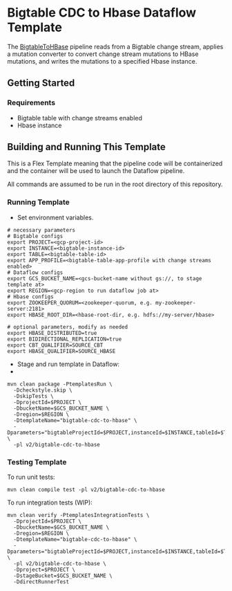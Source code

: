 # Bigtable CDC to Hbase Dataflow Template

The [BigtableToHBase](src/main/java/com/google/cloud/teleport/v2/templates/BigtableToHbasePipeline.java) pipeline reads from a Bigtable change stream, applies a mutation converter to convert change stream mutations to HBase mutations, and writes the mutations to a specified Hbase instance.

## Getting Started

### Requirements
* Bigtable table with change streams enabled
* Hbase instance

## Building and Running This Template
This is a Flex Template meaning that the pipeline code will be containerized and the container will be
used to launch the Dataflow pipeline.

All commands are assumed to be run in the root directory of this repository.

### Running Template
* Set environment variables.

```shell
# necessary parameters
# Bigtable configs
export PROJECT=<gcp-project-id>
export INSTANCE=<bigtable-instance-id>
export TABLE=<bigtable-table-id>
export APP_PROFILE=<bigtable-table-app-profile with change streams enabled>
# Dataflow configs
export GCS_BUCKET_NAME=<gcs-bucket-name without gs://, to stage template at>
export REGION=<gcp-region to run dataflow job at>
# Hbase configs
export ZOOKEEPER_QUORUM=<zookeeper-quorum, e.g. my-zookeeper-server:2181>
export HBASE_ROOT_DIR=<hbase-root-dir, e.g. hdfs://my-server/hbase>

# optional parameters, modify as needed
export HBASE_DISTRIBUTED=true
export BIDIRECTIONAL_REPLICATION=true
export CBT_QUALIFIER=SOURCE_CBT
export HBASE_QUALIFIER=SOURCE_HBASE
```

* Stage and run template in Dataflow:
*
```shell
mvn clean package -PtemplatesRun \
  -Dcheckstyle.skip \
  -DskipTests \
  -DprojectId=$PROJECT \
  -DbucketName=$GCS_BUCKET_NAME \
  -Dregion=$REGION \
  -DtemplateName="bigtable-cdc-to-hbase" \
  -Dparameters="bigtableProjectId=$PROJECT,instanceId=$INSTANCE,tableId=$TABLE,appProfileId=$APP_PROFILE,hbaseZookeeperQuorum=$ZOOKEEPER_QUORUM,hbaseRootDir=$HBASE_ROOT_DIR,hbaseClusterDistributed=$HBASE_DISTRIBUTED,bidirectionalReplicationEnabled=$BIDIRECTIONAL_REPLICATION,cbtQualifier=$CBT_QUALIFIER,hbaseQualifier=$HBASE_QUALIFIER" \
  -pl v2/bigtable-cdc-to-hbase
```
### Testing Template

To run unit tests:

```shell
mvn clean compile test -pl v2/bigtable-cdc-to-hbase
```

To run integration tests (WIP):

```shell
mvn clean verify -PtemplatesIntegrationTests \
  -DprojectId=$PROJECT \
  -DbucketName=$GCS_BUCKET_NAME \
  -Dregion=$REGION \
  -DtemplateName="bigtable-cdc-to-hbase" \
  -Dparameters="bigtableProjectId=$PROJECT,instanceId=$INSTANCE,tableId=$TABLE,appProfileId=$APP_PROFILE,hbaseZookeeperQuorum=$ZOOKEEPER_QUORUM,hbaseRootDir=$HBASE_ROOT_DIR,hbaseClusterDistributed=$HBASE_DISTRIBUTED,bidirectionalReplicationEnabled=$BIDIRECTIONAL_REPLICATION,cbtQualifier=$CBT_QUALIFIER,hbaseQualifier=$HBASE_QUALIFIER" \
  -pl v2/bigtable-cdc-to-hbase \
  -Dproject=$PROJECT \
  -DstageBucket=$GCS_BUCKET_NAME \
  -DdirectRunnerTest
```
